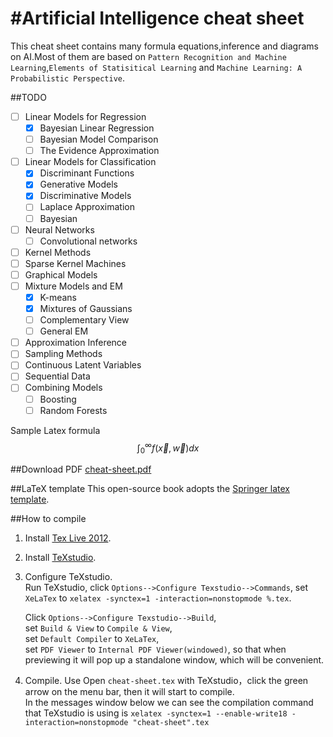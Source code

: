 #Artificial Intelligence cheat sheet
===================================

This cheat sheet contains many formula equations,inference and diagrams on
AI.Most of them are based on `Pattern Recognition and Machine Learning`,`Elements of Statisitical Learning` and `Machine Learning: A Probabilistic Perspective`.


##TODO
- [ ] Linear Models for Regression
  - [x] Bayesian Linear Regression
  - [ ] Bayesian Model Comparison
  - [ ] The Evidence Approximation
- [ ] Linear Models for Classification
  - [x] Discriminant Functions
  - [x] Generative Models
  - [x] Discriminative Models
  - [ ] Laplace Approximation
  - [ ] Bayesian 
- [ ] Neural Networks
  - [ ] Convolutional networks
- [ ] Kernel Methods
- [ ] Sparse Kernel Machines
- [ ] Graphical Models
- [ ] Mixture Models and EM
  - [x] K-means
  - [x] Mixtures of Gaussians
  - [ ] Complementary View
  - [ ] General EM
- [ ] Approximation Inference
- [ ] Sampling Methods
- [ ] Continuous Latent Variables
- [ ] Sequential Data
- [ ] Combining Models
  - [ ] Boosting
  - [ ] Random Forests

Sample Latex formula $$\int_{0}^{\infty}f(\vec{x},\vec{w})dx$$

##Download PDF
[cheat-sheet.pdf](https://github.com/Alexoner/ai-cheat-sheet/raw/master/cheat-sheet.pdf) 

##LaTeX template
This open-source book adopts the [Springer latex template](http://www.springer.com/authors/book+authors?SGWID=0-154102-12-970131-0).

##How to compile
1. Install [Tex Live 2012](http://www.tug.org/texlive/).
2. Install [TeXstudio](http://texstudio.sourceforge.net/).
3. Configure TeXstudio.  
    Run TeXstudio, click `Options-->Configure Texstudio-->Commands`, set `XeLaTex` to `xelatex -synctex=1 -interaction=nonstopmode %.tex`.
    
    Click `Options-->Configure Texstudio-->Build`,   
    set `Build & View` to `Compile & View`,  
    set `Default Compiler` to `XeLaTex`,  
    set `PDF Viewer` to `Internal PDF Viewer(windowed)`, so that when previewing it will pop up a standalone window, which will be convenient.
4. Compile. Use Open `cheat-sheet.tex` with TeXstudio，click the green arrow on the menu bar, then it will start to compile.  
    In the messages window below we can see the compilation command that TeXstudio is using is `xelatex -synctex=1 --enable-write18 -interaction=nonstopmode "cheat-sheet".tex`
